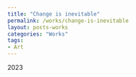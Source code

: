 ```yaml
---
title: "Change is inevitable"
permalink: /works/change-is-inevitable
layout: posts-works
categories: "Works"
tags:
- Art
---
```

2023